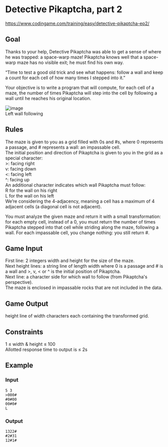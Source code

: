 # Detective Pikaptcha, part 2
https://www.codingame.com/training/easy/detective-pikaptcha-ep2/

## Goal
Thanks to your help, Detective Pikaptcha was able to get a sense of where he was trapped: a space-warp maze! Pikaptcha knows well that a space-warp maze has no visible exit; he must find his own way.

“Time to test a good old trick and see what happens: follow a wall and keep a count for each cell of how many times I stepped into it.”

Your objective is to write a program that will compute, for each cell of a maze, the number of times Pikaptcha will step into the cell by following a wall until he reaches his original location.

![image](https://user-images.githubusercontent.com/91319870/214058386-aea1846f-19d2-429e-90a8-aa81de7c8593.png) <br>
Left wall following

## Rules
The maze is given to you as a grid filled with 0s and #s, where 0 represents a passage, and # represents a wall: an impassable cell. <br>
The initial position and direction of Pikaptcha is given to you in the grid as a special character: <br>
\>: facing right <br>
v: facing down <br>
<: facing left <br>
^: facing up <br>
An additional character indicates which wall Pikaptcha must follow: <br>
R for the wall on his right <br>
L for the wall on his left <br>
We’re considering the 4-adjacency, meaning a cell has a maximum of 4 adjacent cells (a diagonal cell is not adjacent).

You must analyze the given maze and return it with a small transformation: for each empty cell, instead of a 0, you must return the number of times Pikaptcha stepped into that cell while striding along the maze, following a wall. For each impassable cell, you change nothing: you still return #.

## Game Input
First line: 2 integers width and height for the size of the maze. <br>
Next height lines: a string line of length width where 0 is a passage and # is a wall and >, v, < or ^ is the initial position of Pikaptcha. <br>
Next line: a character side for which wall to follow (from Pikaptcha's perspective). <br>
The maze is enclosed in impassable rocks that are not included in the data.

## Game Output
height line of width characters each containing the transformed grid.

## Constraints
1 ≤ width & height ≤ 100 <br>
Allotted response time to output is ≤ 2s

## Example
### Input
    5 3
    >000#
    #0#00
    00#0#
    L

### Output
    1322#
    #2#31
    12#1#
